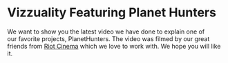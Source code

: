 <!--
slug: video-planethunters
date: Mon Apr 04 2011 21:52:05 GMT+0100 (BST)
tags: vizzuality, planethunters, riotcinema, video
title: Vizzuality Featuring Planet Hunters
id: 4346641930
link: http://blog.vizzuality.com/post/4346641930/video-planethunters
raw: {"blog_name":"vizzuality","id":4346641930,"post_url":"http://blog.vizzuality.com/post/4346641930/video-planethunters","slug":"video-planethunters","type":"text","date":"2011-04-04 20:52:05 GMT","timestamp":1301950325,"state":"published","format":"html","reblog_key":"JW9uj062","tags":["vizzuality","planethunters","riotcinema","video"],"short_url":"http://tmblr.co/ZQVgQy4357uA","highlighted":[],"note_count":2,"source_url":"http://vimeo.com/21618431","source_title":"vimeo.com","title":"Vizzuality Featuring Planet Hunters","body":"<p><iframe src=\"http://player.vimeo.com/video/21618431?portrait=0\" width=\"640\" height=\"365\" frameborder=\"0\"></iframe></p>\n<p>We want to show you the latest video we have done to explain one of our favorite projects, PlanetHunters. The video was filmed by our great friends from <a href=\"http://www.riotcinema.com/\">Riot Cinema</a> which we love to work with. We hope you will like it.</p>","reblog":{"tree_html":"","comment":"<p><iframe src=\"http://player.vimeo.com/video/21618431?portrait=0\" width=\"640\" height=\"365\" frameborder=\"0\"></iframe></p>\n<p>We want to show you the latest video we have done to explain one of our&nbsp;favorite&nbsp;projects, PlanetHunters. The video was filmed by our great friends from <a href=\"http://www.riotcinema.com/\">Riot Cinema</a> which we love to work with. We hope you will like it.</p>"},"trail":[{"blog":{"name":"vizzuality","theme":{"avatar_shape":"square","background_color":"#FAFAFA","body_font":"Helvetica Neue","header_bounds":"","header_image":"http://assets.tumblr.com/images/default_header/optica_pattern_09.png?_v=abe6f565397f54e880c2b76e6fc2022e","header_image_focused":"http://assets.tumblr.com/images/default_header/optica_pattern_09_focused_v3.png?_v=abe6f565397f54e880c2b76e6fc2022e","header_image_scaled":"http://assets.tumblr.com/images/default_header/optica_pattern_09_focused_v3.png?_v=abe6f565397f54e880c2b76e6fc2022e","header_stretch":true,"link_color":"#529ECC","show_avatar":true,"show_description":true,"show_header_image":true,"show_title":true,"title_color":"#444444","title_font":"Gibson","title_font_weight":"bold"}},"post":{"id":"4346641930"},"content":"<p><iframe src=\"http://player.vimeo.com/video/21618431?portrait=0\" width=\"640\" height=\"365\" frameborder=\"0\"></iframe></p>\n<p>We want to show you the latest video we have done to explain one of our favorite projects, PlanetHunters. The video was filmed by our great friends from <a href=\"http://www.riotcinema.com/\">Riot Cinema</a> which we love to work with. We hope you will like it.</p>","content_raw":"<p><iframe src=\"http://player.vimeo.com/video/21618431?portrait=0\" width=\"640\" height=\"365\" frameborder=\"0\"></iframe></p>\r\n<p>We want to show you the latest video we have done to explain one of our&nbsp;favorite&nbsp;projects, PlanetHunters. The video was filmed by our great friends from <a href=\"http://www.riotcinema.com/\">Riot Cinema</a> which we love to work with. We hope you will like it.</p>","is_current_item":true,"is_root_item":true}]}
publish: 2011-04-04
-->


Vizzuality Featuring Planet Hunters
===================================

We want to show you the latest video we have done to explain one of
our favorite projects, PlanetHunters. The video was filmed by our great
friends from [Riot Cinema](http://www.riotcinema.com/) which we love to
work with. We hope you will like it.

